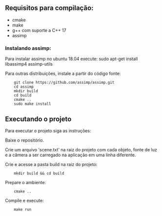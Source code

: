 ## Requisitos para compilação:
* cmake
* make
* g++ com suporte a C++ 17
* assimp

### Instalando assimp:

Para instalar assimp no ubuntu 18.04 execute:
	sudo apt-get install libassimp4 assimp-utils

Para outras distribuições, instale a partir do código fonte:
```
	git clone https://github.com/assimp/assimp.git
	cd assimp
	mkdir build
	cd build
	cmake ..
	sudo make install
```

## Executando o projeto

Para executar o projeto siga as instruções:

Baixe o repositório.

Crie um arquivo 'scene.txt' na raiz do projeto com cada objeto, fonte de luz e a câmera a ser carregado na aplicação em uma linha diferente.

Crie e acesse a pasta build na raiz do projeto:
```
    mkdir build && cd build
```

Prepare o ambiente:
```
    cmake ..
```

Compile e execute:
```
    make run
```
